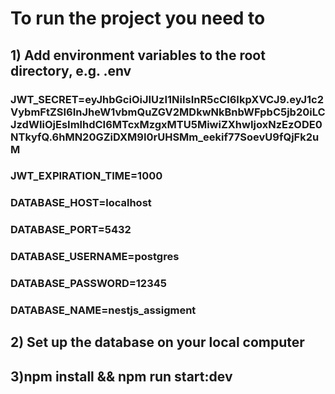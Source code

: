 # To run the project you need to
## 1) Add environment variables to the root directory, e.g. .env

### JWT_SECRET=eyJhbGciOiJIUzI1NiIsInR5cCI6IkpXVCJ9.eyJ1c2VybmFtZSI6InJheW1vbmQuZGV2MDkwNkBnbWFpbC5jb20iLCJzdWIiOjEsImlhdCI6MTcxMzgxMTU5MiwiZXhwIjoxNzEzODE0NTkyfQ.6hMN20GZiDXM9I0rUHSMm_eekif77SoevU9fQjFk2uM
### JWT_EXPIRATION_TIME=1000
### DATABASE_HOST=localhost
### DATABASE_PORT=5432
### DATABASE_USERNAME=postgres
### DATABASE_PASSWORD=12345
### DATABASE_NAME=nestjs_assigment

## 2) Set up the database on your local computer
## 3)npm install && npm run start:dev
